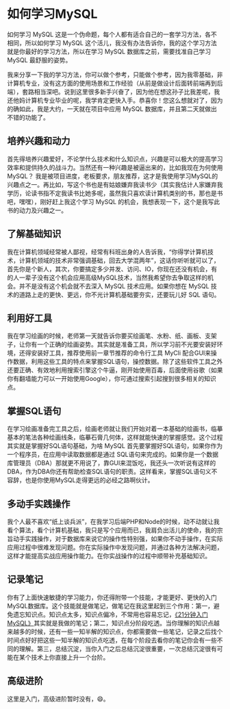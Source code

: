 # 如何学习MySQL

如何学习 MySQL 这是一个伪命题，每个人都有适合自己的一套学习方法，各不相同，所以如何学习 MySQL 这个活儿，我没有办法告诉你，我的这个学习方法就是你最好的学习方法，所以在学习 MySQL 数据库之前，需要找准自己学习 MySQL 最舒服的姿势。

我来分享一下我的学习方法，你可以做个参考，只能做个参考，因为我零基础，非计算机专业，没有这方面的使用场景和工作经验（从前是做设计后面转前端再到后端），套路相当深吧。说到这里很多新手兴奋了，因为他在想这孙子比我差呢，我还他妈计算机专业毕业的呢，我学肯定更快入手。恭喜你！您这么想就对了，因为的确如此，我是大约，一天就在项目中应用 MySQL 数据库，并且第二天就做出不错的功能了。

## 培养兴趣和动力

首先得培养兴趣爱好，不论学什么技术和什么知识点，兴趣是可以极大的提高学习效率和提供持久的战斗力。当然还有一种兴趣是被逼出来的，比如我现在为何使用 MySQL？ 我是被项目进度，老板要求，朋友推荐，这才是我使用学习MySQL的兴趣点之一。再比如，写这个书也是有姑娘嫌弃我读书少（其实我估计人家嫌弃我学历，论读书指不定我读书比她多呢，虽然我只喜欢读计算机类别的书，那也是书吧，嘿嘿），刚好赶上我这个学习 MySQL 的机会，我想表现一下，这个是我写此书的动力及兴趣之一。

## 了解基础知识

我在计算机领域经常被人鄙视，经常有科班出身的人告诉我，“你得学计算机技术，计算机领域的技术非常强调基础，回去大学混两年”，这话你听听就可以了，首先你是个新人，其次，你要搞定多少并发、访问、IO，你现在还没有机会，有的人一辈子没有这个机会应用高级MySQL技术，当然我希望你去争取这样的机会。并不是没有这个机会就不去深入 MySQL 技术应用。如果你想在 MySQL 技术的道路上走的更快、更远，你不光计算机基础要夯实，还要玩儿好 SQL 语句。

## 利用好工具

我在学习绘画的时候，老师第一天就告诉你要买绘画笔、水粉、纸、画板、支架子，让你有一个正确的绘画姿势。其实就是准备工具，所以学习前不光要安装好环境，还得安装好工具，推荐使用前一章节推荐的命令行工具 MyCli 配合GUI来操作数据，利用这些工具的特点来掌握SQL语句，操控数据。除了这些软件工具之外还要正确、有效地利用搜索引擎这个牛逼，刚开始使用百毒，后面使用谷歌（如果你有翻墙能力可以一开始使用Google），你可通过搜索引起搜到很多相关的知识点。

## 掌握SQL语句

在学习绘画准备完工具之后，绘画老师就让我们开始对着一本基础的绘画书，临摹基本的笔法各种绘画线条，临摹石膏几何体，这样就能快速的掌握感觉。这个过程其实就是掌握好SQL语句基础，为啥 MySQL 首先要掌握好SQL语句，如果你作为一个程序员，在应用中读取数据都是通过 SQL语句来完成的。如果你是一个数据库管理员（DBA）那就更不用说了，靠GUI来混饭吃，我还头一次听说有这样的DBA，作为DBA你还有帮助检查SQL语句的职责。这样看来，掌握SQL语句义不容辞，也是你使用MySQL走得更远的必经之路啊伙计。

## 多动手实践操作

我个人最不喜欢“纸上谈兵派”，在我学习后端PHP和Node的时候，动不动就让我看个算法，看个计算机基础，我只是写个应用而已，我肩负出活儿的使命，我的宗旨动手实践操作，对于数据库来说它的操作性特别强，如果你不动手操作，在实际应用过程中很难发现问题。你在实际操作中发现问题，并通过各种方法解决问题，这样才能提高实战应用操作能力。在你实战操作的过程中顺带补充基础知识。

## 记录笔记

你有了上面快速敏捷的学习能力，你还得附带一个技能，才能更好、更快的入门MySQL数据库。这个技能就是做笔记，做笔记在我这里起到三个作用：第一，避免遗忘知识点。知识点太多，知识点偏冷，不常用也容易忘记，[《21分钟入门MySQL》](../21-minutes-mysql-basic-entry.md)其实就是我做的笔记；第二，知识点分阶段吃透。当你理解的知识点越来越多的时候，还有一些一知半解的知识点，你都需要做一些笔记，记录之后找个时间点好好把这些一知半解的知识点吃透，在每个阶段去看你的笔记你会有一些不同的理解。第三，总结沉淀，当你入门之后总结沉淀很重要，一次总结沉淀很有可能在某个技术上你直接上升一个台阶。

## 高级进阶

这里是入门，高级进阶暂时没有，😄。

